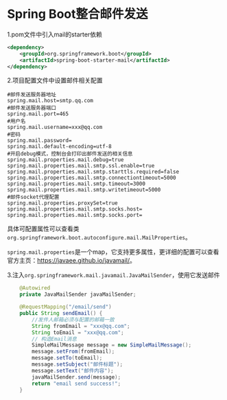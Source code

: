 # Spring Boot整合邮件发送

1.pom文件中引入mail的starter依赖

```xml
<dependency>
    <groupId>org.springframework.boot</groupId>
    <artifactId>spring-boot-starter-mail</artifactId>
</dependency>
```

2.项目配置文件中设置邮件相关配置

```properties
#邮件发送服务器地址
spring.mail.host=smtp.qq.com
#邮件发送服务器端口
spring.mail.port=465
#用户名
spring.mail.username=xxx@qq.com
#密码
spring.mail.password=
spring.mail.default-encoding=utf-8
#开启debug模式，控制台会打印出邮件发送的相关信息
spring.mail.properties.mail.debug=true
spring.mail.properties.mail.smtp.ssl.enable=true
spring.mail.properties.mail.smtp.starttls.required=false
spring.mail.properties.mail.smtp.connectiontimeout=5000
spring.mail.properties.mail.smtp.timeout=3000
spring.mail.properties.mail.smtp.writetimeout=5000
#邮件socket代理配置
spring.mail.properties.proxySet=true
spring.mail.properties.mail.smtp.socks.host=
spring.mail.properties.mail.smtp.socks.port=
```

具体可配置属性可以查看类`org.springframework.boot.autoconfigure.mail.MailProperties`。

`spring.mail.properties`是一个map，它支持更多属性，更详细的配置可以查看官方主页：<https://javaee.github.io/javamail/>。

3.注入`org.springframework.mail.javamail.JavaMailSender`，使用它发送邮件

```java
    @Autowired
    private JavaMailSender javaMailSender;

    @RequestMapping("/email/send")
    public String sendEmail() {
        //发件人邮箱必须与配置的邮箱一致
        String fromEmail = "xxx@qq.com";
        String toEmail = "xxx@qq.com";
        // 构造Email消息
        SimpleMailMessage message = new SimpleMailMessage();
        message.setFrom(fromEmail);
        message.setTo(toEmail);
        message.setSubject("邮件标题");
        message.setText("邮件内容");
        javaMailSender.send(message);
        return "email send success!";
    }
```
